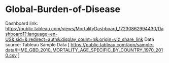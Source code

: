 # Global-Burden-of-Disease
Dashboard link: https://public.tableau.com/views/MortalityDashboard_17230862994430/Dashboard1?:language=en-US&:sid=&:redirect=auth&:display_count=n&:origin=viz_share_link
Data source: Tableau Sample Data [ https://public.tableau.com/app/sample-data/IHME_GBD_2010_MORTALITY_AGE_SPECIFIC_BY_COUNTRY_1970_2010.csv ]
